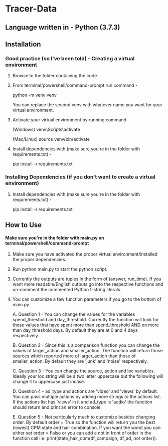# Tracer-Data

## Language written in - Python (3.7.3)

## Installation

### Good practice (so I've been told) - Creating a virtual environment

1. Browse to the folder containing the code.

2. From terminal/powershell/command-prompt run command - 

    python -m venv venv
    
    You can replace the second venv with whatever name you want for your virtual environment.
    
3. Activate your virtual environment by running command - 

    (Windows) venv\Scripts\activate
    
    (Mac/Linux) source venv/bin/activate
    
4. Install dependencies with (make sure you're in the folder with requirements.txt) - 

    pip install -r requirements.txt
    

### Installing Dependencies (if you don't want to create a virtual environment) 

1. Install dependencies with (make sure you're in the folder with requirements.txt) - 

    pip install -r requirements.txt
    

## How to Use

#### Make sure you're in the folder with main.py on terminal/powershell/command-prompt


1. Make sure you have activated the proper virtual environment/installed the proper dependencies.

2. Run python main.py to start the python script.

3. Currently the outputs are tuples in the form of (answer, run_time). If you want more readable/English outputs go into the respective functions and un-comment the commented Python f-string literals.

4. You can customize a few function parameters if you go to the bottom of main.py

    A. Question 1 - You can change the values for the variables spend_threshold and day_threshold. Currently the function will look for those values that have spent more than spend_threshold AND on more than day_threshold days. By default they are at 0 and 4 days respectively.
    
    B. Question 2 - Since this is a comparison function you can change the values of larger_action and smaller_action. The function will return those sources which reported more of larger_action than those of smaller_action. By default they are 'junk' and 'noise' respectively.
    
    C. Question 3 - You can change the source, action and loc variables. Ideally your loc string will be a two letter uppercase but the following will change it to uppercase just incase.
    
    D. Question 4 - ad_type and actions are 'video' and 'views' by default. You can pass multiple actions by adding more strings to the actions list. If the actions list has 'views' in it and ad_type is 'audio' the function should return and print an error to console.
    
    E. Question 5 - Not particularly much to customize besides changing order. By default order = True so the function will return you the best (lowest) CPM state and hair combination. If you want the worst you can either set order = False or you can add a not in front of order in the function call i.e.  print(state_hair_cpm(df_campaign, df_ad, not order)).
